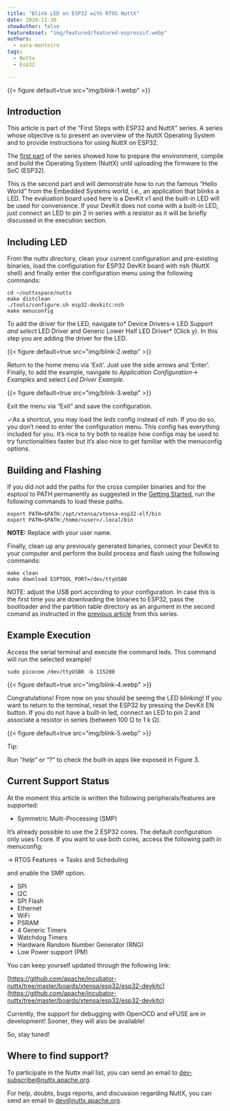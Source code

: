 ```yaml
---
title: "Blink LED on ESP32 with RTOS NuttX"
date: 2020-11-30
showAuthor: false
featureAsset: "img/featured/featured-espressif.webp"
authors:
  - sara-monteiro
tags:
  - Nuttx
  - Esp32

---
```

{{< figure
    default=true
    src="img/blink-1.webp"
    >}}

## Introduction

This article is part of the “First Steps with ESP32 and NuttX” series. A series whose objective is to present an overview of the NuttX Operating System and to provide instructions for using NuttX on ESP32.

The [first part](/blog/getting-started-with-esp32-and-nuttx) of the series showed how to prepare the environment, compile and build the Operating System (NuttX) until uploading the firmware to the SoC (ESP32).

This is the second part and will demonstrate how to run the famous “Hello World” from the Embedded Systems world, i.e., an application that blinks a LED. The evaluation board used here is a DevKit v1 and the built-in LED will be used for convenience. If your DevKit does not come with a built-in LED, just connect an LED to pin 2 in series with a resistor as it will be briefly discussed in the execution section.

## Including LED

From the nuttx directory, clean your current configuration and pre-existing binaries, load the configuration for ESP32 DevKit board with nsh (NuttX shell) and finally enter the configuration menu using the following commands:

```
cd ~/nuttxspace/nuttx
make distclean
./tools/configure.sh esp32-devkitc:nsh
make menuconfig
```

To add the driver for the LED, navigate to* Device Drivers-> LED Support *and select* LED Driver and Generic Lower Half LED Driver* (Click y). In this step you are adding the driver for the LED.

{{< figure
    default=true
    src="img/blink-2.webp"
    >}}

Return to the home menu via ‘Exit’. Just use the side arrows and ‘Enter’. Finally, to add the example, navigate to *Application Configuration-> Examples* and select *Led Driver Example.*

{{< figure
    default=true
    src="img/blink-3.webp"
    >}}

Exit the menu via “Exit” and save the configuration.

✓As a shortcut, you may load the *leds* config instead of nsh. If you do so, you don’t need to enter the configuration menu. This config has everything included for you. It’s nice to try both to realize how configs may be used to try functionalities faster but it’s also nice to get familiar with the menuconfig options.

## Building and Flashing

If you did not add the paths for the cross compiler binaries and for the esptool to PATH permanently as suggested in the [Getting Started](/blog/getting-started-with-esp32-and-nuttx), run the following commands to load these paths.

```
export PATH=$PATH:/opt/xtensa/xtensa-esp32-elf/bin
export PATH=$PATH:/home/<user>/.local/bin
```

__NOTE:__ Replace <user> with your user name.

Finally, clean up any previously generated binaries, connect your DevKit to your computer and perform the build process and flash using the following commands:

```
make clean
make download ESPTOOL_PORT=/dev/ttyUSB0
```

NOTE: adjust the USB port according to your configuration. In case this is the first time you are downloading the binaries to ESP32, pass the bootloader and the partition table directory as an argument in the second comand as instructed in the [previous article](/blog/getting-started-with-esp32-and-nuttx) from this series.

## Example Execution

Access the serial terminal and execute the command leds. This command will run the selected example!

```
sudo picocom /dev/ttyUSB0 -b 115200
```

{{< figure
    default=true
    src="img/blink-4.webp"
    >}}

Congratulations! From now on you should be seeing the LED blinking! If you want to return to the terminal, reset the ESP32 by pressing the DevKit EN button. If you do not have a built-in led, connect an LED to pin 2 and associate a resistor in series (between 100 Ω to 1 k Ω).

{{< figure
    default=true
    src="img/blink-5.webp"
    >}}

Tip:

Run “*help”* or “?” to check the built-in apps like exposed in Figure 3.

## Current Support Status

At the moment this article is written the following peripherals/features are supported:

- Symmetric Multi-Processing (SMP)

It’s already possible to use the 2 ESP32 cores. The default configuration only uses 1 core. If you want to use both cores, access the following path in menuconfig:

-> RTOS Features -> Tasks and Scheduling

and enable the SMP option.

- SPI
- I2C
- SPI Flash
- Ethernet
- WiFi
- PSRAM
- 4 Generic Timers
- Watchdog Timers
- Hardware Random Number Generator (RNG)
- Low Power support (PM)

You can keep yourself updated through the following link:

[https://github.com/apache/incubator-nuttx/tree/master/boards/xtensa/esp32/esp32-devkitc](https://github.com/apache/incubator-nuttx/tree/master/boards/xtensa/esp32/esp32-devkitc)

Currently, the support for debugging with OpenOCD and eFUSE are in development! Sooner, they will also be available!

So, stay tuned!

## Where to find support?

To participate in the Nuttx mail list, you can send an email to [dev-subscribe@nuttx.apache.org](mailto:dev-subscribe@nuttx.apache.org).

For help, doubts, bugs reports, and discussion regarding NuttX, you can send an email to [dev@nuttx.apache.org](mailto:dev@nuttx.apache.org).
